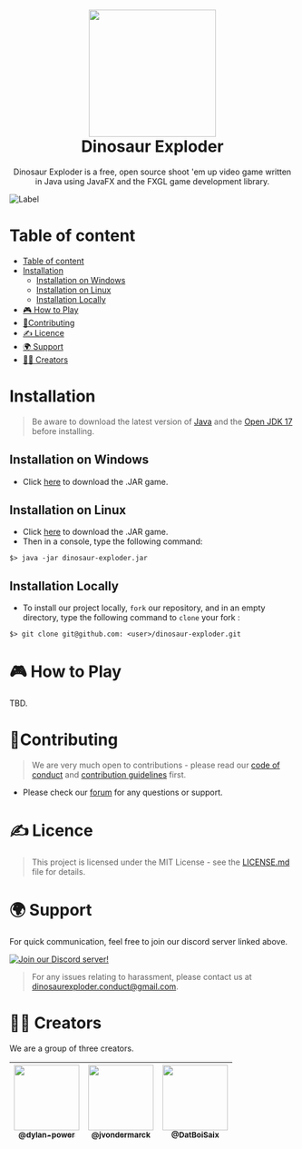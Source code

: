 <h1 align="center"><img src="https://cdn.pixabay.com/photo/2021/03/05/22/44/dinosaur-6072475_960_720.png" width="224px"/><br/>
  Dinosaur Exploder
</h1>
<p align="center">Dinosaur Exploder is a free, open source shoot 'em up video game written in Java using JavaFX and the FXGL game development library.</p>

![Label](https://img.shields.io/github/labels/dylan-power/dinosaur-exploder/good%20first%20issue?label=LABEL&style=for-the-badge)

# Table of content

- [Table of content](#table-of-content)
- [Installation](#installation)
    - [Installation on Windows](#installation-on-windows)
    - [Installation on Linux](#installation-on-linux)
    - [Installation Locally](#installation-locally)
- [🎮 How to Play](#-how-to-play)
- [🙏Contributing](#contributing)
- [✍️ Licence](#️-licence)
- [🌍 Support](#-support)
- [👨‍💻 Creators](#-creators)

# Installation

> Be aware to download the latest version of [Java](https://www.java.com/download/ie_manual.jsp) and the [Open JDK 17](https://jdk.java.net/17/) before installing.

## Installation on Windows

- Click [here](#) to download the .JAR game.

## Installation on Linux

- Click [here](#) to download the .JAR game.
- Then in a console, type the following command:

```console
$> java -jar dinosaur-exploder.jar
```

## Installation Locally

- To install our project locally, `fork` our repository, and in an empty directory,
  type the following command to `clone` your fork :

```console
$> git clone git@github.com: <user>/dinosaur-exploder.git
```

# 🎮 How to Play

TBD.

# 🙏Contributing

> We are very much open to contributions - please read our [code of conduct](https://github.com/dylan-power/dinosaur-exploder/blob/main/CODE_OF_CONDUCT.md) and [contribution guidelines](https://github.com/dylan-power/dinosaur-exploder/blob/main/CONTRIBUTING.md) first.

- Please check our [forum](https://dinosaur-exploder.freecluster.eu/public) for any questions or support.

# ✍️ Licence

> This project is licensed under the MIT License - see the [LICENSE.md](<[LICENSE.md](https://github.com/dylan-power/dinosaur-exploder/blob/main/LICENSE)>) file for details.

# 🌍 Support

For quick communication, feel free to join our discord server linked above.

[![Join our Discord server!](https://invidget.switchblade.xyz/KkgMYbrNPz)](https://discord.gg/KkgMYbrNPz)

> For any issues relating to harassment, please contact us at
> dinosaurexploder.conduct@gmail.com.

# 👨‍💻 Creators

We are a group of three creators.

| [<img src="https://avatars.githubusercontent.com/u/69395248?v=4?size=115" width="115"><br><sub>@dylan-power</sub>](https://github.com/dylan-power) | [<img  src="https://avatars.githubusercontent.com/u/62793491?v=4?size=115" width="115"><br><sub>@jvondermarck</sub>](https://github.com/jvondermarck) | [<img  src="https://avatars.githubusercontent.com/u/52742597?v=4?size=115" width="115"><br><sub>@DatBoiSaix</sub>](https://github.com/DatBoiSaix) |
| :------------------------------------------------------------------------------------------------------------------------------------------------: | :---------------------------------------------------------------------------------------------------------------------------------------------------: | :-----------------------------------------------------------------------------------------------------------------------------------------------: |
